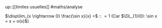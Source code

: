 up::[[limites usuelles]]
#maths/analyse 


$\disp\lim_{x \rightarrow 0} \frac{\sin x}{x} =$ :: $= 1$ (Car $\DL_{1}(0): \sin x = x + o(x)$)


